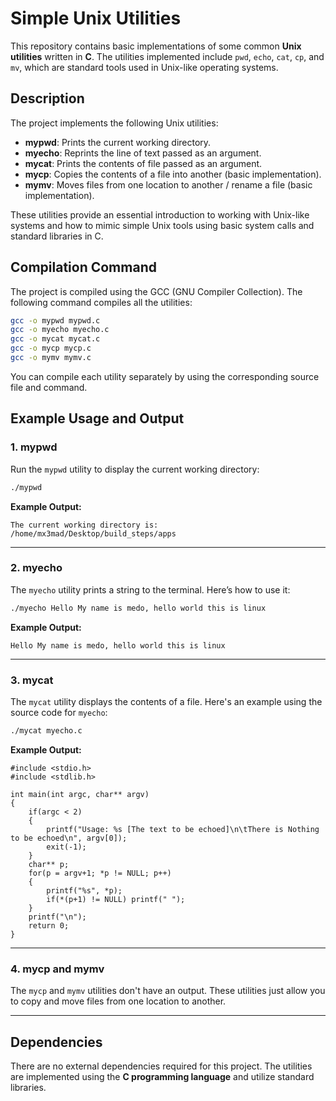 # Simple Unix Utilities

This repository contains basic implementations of some common **Unix utilities** written in **C**. The utilities implemented include `pwd`, `echo`, `cat`, `cp`, and `mv`, which are standard tools used in Unix-like operating systems.

## Description

The project implements the following Unix utilities:

- **mypwd**: Prints the current working directory.
- **myecho**: Reprints the line of text passed as an argument.
- **mycat**: Prints the contents of file passed as an argument.
- **mycp**: Copies the contents of a file into another (basic implementation).
- **mymv**: Moves files from one location to another / rename a file (basic implementation).

These utilities provide an essential introduction to working with Unix-like systems and how to mimic simple Unix tools using basic system calls and standard libraries in C.

## Compilation Command

The project is compiled using the GCC (GNU Compiler Collection). The following command compiles all the utilities:

```bash
gcc -o mypwd mypwd.c
gcc -o myecho myecho.c
gcc -o mycat mycat.c
gcc -o mycp mycp.c
gcc -o mymv mymv.c
```

You can compile each utility separately by using the corresponding source file and command.

## Example Usage and Output

### 1. **mypwd**

Run the `mypwd` utility to display the current working directory:

```bash
./mypwd
```

**Example Output:**
```
The current working directory is:
/home/mx3mad/Desktop/build_steps/apps
```

---

### 2. **myecho**

The `myecho` utility prints a string to the terminal. Here’s how to use it:

```bash
./myecho Hello My name is medo, hello world this is linux
```

**Example Output:**
```
Hello My name is medo, hello world this is linux
```

---

### 3. **mycat**

The `mycat` utility displays the contents of a file. Here's an example using the source code for `myecho`:

```bash
./mycat myecho.c
```

**Example Output:**
```
#include <stdio.h>
#include <stdlib.h>

int main(int argc, char** argv)
{
    if(argc < 2)
    {
        printf("Usage: %s [The text to be echoed]\n\tThere is Nothing to be echoed\n", argv[0]);
        exit(-1);
    }
    char** p;
    for(p = argv+1; *p != NULL; p++)
    {
        printf("%s", *p);
        if(*(p+1) != NULL) printf(" ");
    }
    printf("\n");
    return 0;
}
```

---

### 4. **mycp** and **mymv**

The `mycp` and `mymv` utilities don't have an output. These utilities just allow you to copy and move files from one location to another.

---

## Dependencies

There are no external dependencies required for this project. The utilities are implemented using the **C programming language** and utilize standard libraries.


